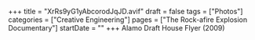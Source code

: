 +++
title = "XrRs9yG1yAbcorodJqJD.avif"
draft = false
tags = ["Photos"]
categories = ["Creative Engineering"]
pages = ["The Rock-afire Explosion Documentary"]
startDate = ""
+++
Alamo Draft House Flyer (2009)
